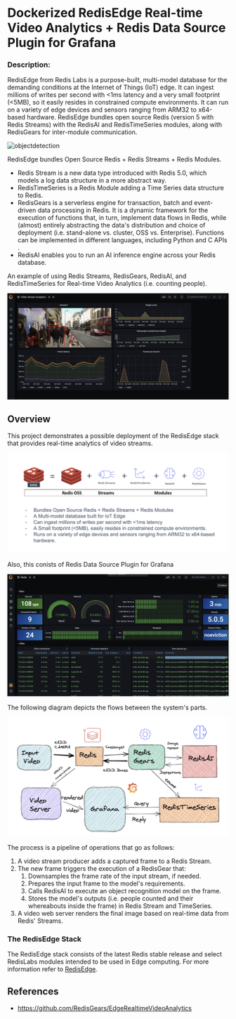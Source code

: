 # Dockerized RedisEdge Real-time Video Analytics + Redis Data Source Plugin for Grafana

### Description:

RedisEdge from Redis Labs is a purpose-built, multi-model database for the demanding conditions at the Internet of Things (IoT) edge. It can ingest millions of writes per second with <1ms latency and a very small footprint (<5MB), so it easily resides in constrained compute environments. It can run on a variety of edge devices and sensors ranging from ARM32 to x64-based hardware. RedisEdge bundles open source Redis (version 5 with Redis Streams) with the RedisAI and RedisTimeSeries modules, along with RedisGears for inter-module communication.

![objectdetection](https://github.com/SiddharthUchil/Object-Detection-Grafana-Redis/assets/36127139/ef7c0058-c7ef-44d3-912f-edf70a698487)

RedisEdge bundles Open Source Redis + Redis Streams + Redis Modules.

- Redis Stream is a new data type introduced with Redis 5.0, which models a log data structure in a more abstract way.
- RedisTimeSeries is a Redis Module adding a Time Series data structure to Redis.
- RedisGears is a serverless engine for transaction, batch and event-driven data processing in Redis. It is a dynamic framework for the execution of functions that, in turn, implement data flows in Redis, while (almost) entirely abstracting the data's distribution and choice of deployment (i.e. stand-alone vs. cluster, OSS vs. Enterprise). Functions can be implemented in different languages, including Python and C APIs .
- RedisAI enables you to run an AI inference engine across your Redis database.

An example of using Redis Streams, RedisGears, RedisAI, and RedisTimeSeries for Real-time Video Analytics (i.e. counting people).

![demo](https://github.com/collabnix/redisedge-grafana/blob/main/images/grafana_demo.png)

## Overview

This project demonstrates a possible deployment of the RedisEdge stack that provides real-time analytics of video streams.

![RediEdge Stack](images/redisedge_components.png)

Also, this conists of Redis Data Source Plugin for Grafana

![Grafana Dashboard](images/grafana_redis.png)

The following diagram depicts the flows between the system's parts.

![System diagram](images/redisedge.png)

The process is a pipeline of operations that go as follows:

1. A video stream producer adds a captured frame to a Redis Stream.
2. The new frame triggers the execution of a RedisGear that:
   1. Downsamples the frame rate of the input stream, if needed.
   2. Prepares the input frame to the model's requirements.
   3. Calls RedisAI to execute an object recognition model on the frame.
   4. Stores the model's outputs (i.e. people counted and their whereabouts inside the frame) in Redis Stream and TimeSeries.
3. A video web server renders the final image based on real-time data from Redis' Streams.

### The RedisEdge Stack

The RedisEdge stack consists of the latest Redis stable release and select RedisLabs modules intended to be used in Edge computing. For more information refer to [RedisEdge](https://github.com/RedisLabs/redis-edge-docker).

## References

- https://github.com/RedisGears/EdgeRealtimeVideoAnalytics
